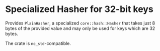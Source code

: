 # Specialized Hasher for 32-bit keys

Provides `PlainHasher`, a specialized `core::hash::Hasher` that takes just 8 bytes of the provided value and may only be used for keys which are 32 bytes.

The crate is `no_std`-compatible.